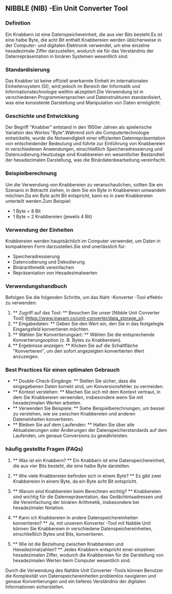 ## NIBBLE (NIB) -Ein Unit Converter Tool

### Definition
Ein Knabbern ist eine Datenspeichereinheit, die aus vier Bits besteht.Es ist eine halbe Byte, die acht Bit enthält.Knabbereien werden üblicherweise in der Computer- und digitalen Elektronik verwendet, um eine einzelne hexadezimale Ziffer darzustellen, wodurch sie für das Verständnis der Datenrepräsentation in binären Systemen wesentlich sind.

### Standardisierung
Das Knabber ist keine offiziell anerkannte Einheit im internationalen Einheitensystem (SI), wird jedoch im Bereich der Informatik und Informationstechnologie weithin akzeptiert.Die Verwendung ist in verschiedenen Programmiersprachen und Datenstrukturen standardisiert, was eine konsistente Darstellung und Manipulation von Daten ermöglicht.

### Geschichte und Entwicklung
Der Begriff "Knabber" entstand in den 1950er Jahren als spielerische Variation des Wortes "Byte".Während sich die Computertechnologie entwickelte, wurde die Notwendigkeit einer effizienten Datenrepräsentation von entscheidender Bedeutung und führte zur Einführung von Knabbereien in verschiedenen Anwendungen, einschließlich Speicheradressierung und Datencodierung.Heutzutage sind Knabbereien ein wesentlicher Bestandteil der hexadezimalen Darstellung, was die Binärdatenbearbeitung vereinfacht.

### Beispielberechnung
Um die Verwendung von Knabbereien zu veranschaulichen, sollten Sie ein Szenario in Betracht ziehen, in dem Sie ein Byte in Knabbereien umwandeln möchten.Da ein Byte acht Bit entspricht, kann es in zwei Knabbereien unterteilt werden.Zum Beispiel:
- 1 Byte = 8 Bit
- 1 Byte = 2 Knabbereien (jeweils 4 Bit)

### Verwendung der Einheiten
Knabbereien werden hauptsächlich im Computer verwendet, um Daten in kompakteren Form darzustellen.Sie sind unerlässlich für:
- Speicheradressierung
- Datencodierung und Dekodierung
- Binärarithmetik vereinfachen
- Repräsentation von Hexadezimalwerten

### Verwendungshandbuch
Befolgen Sie die folgenden Schritte, um das Naht -Konverter -Tool effektiv zu verwenden:
1. ** Zugriff auf das Tool: ** Besuchen Sie unser [Nibble Unit Converter Tool] (https://www.inayam.co/unit-converter/data_storage_si).
2. ** Eingabedaten: ** Geben Sie den Wert ein, den Sie in das festgelegte Eingangsfeld konvertieren möchten.
3. ** Wählen Sie Konvertierungsart: ** Wählen Sie die entsprechende Konvertierungsoption (z. B. Bytes zu Knabbereien).
4. ** Ergebnisse anzeigen: ** Klicken Sie auf die Schaltfläche "Konvertieren", um den sofort angezeigten konvertierten Wert anzuzeigen.

### Best Practices für einen optimalen Gebrauch
- ** Double-Check-Eingänge: ** Stellen Sie sicher, dass die eingegebenen Daten korrekt sind, um Konversionsfehler zu vermeiden.
- ** Kontext verstehen: ** Machen Sie sich mit dem Kontext vertraut, in dem Sie Knabbereien verwenden, insbesondere wenn Sie mit hexadezimalen Werten arbeiten.
- ** Verwenden Sie Beispiele: ** Siehe Beispielberechnungen, um besser zu verstehen, wie sie zwischen Knabbereien und anderen Dateneinheiten konvertieren.
- ** Bleiben Sie auf dem Laufenden: ** Halten Sie über alle Aktualisierungen oder Änderungen der Datenspeicherstandards auf dem Laufenden, um genaue Conversions zu gewährleisten.

### häufig gestellte Fragen (FAQs)

1. ** Was ist ein Knabbern? **
Ein Knabbern ist eine Datenspeichereinheit, die aus vier Bits besteht, die eine halbe Byte darstellen.

2. ** Wie viele Knabbereien befinden sich in einem Byte? **
Es gibt zwei Knabbereien in einem Byte, da ein Byte acht Bit entspricht.

3. ** Warum sind Knabbereien beim Berechnen wichtig? **
Knabbereien sind wichtig für die Datenrepräsentation, das Gedächtnisadressen und die Vereinfachung der binären Arithmetik, insbesondere bei hexadezimaler Notation.

4. ** Kann ich Knabbereien in andere Datenspeichereinheiten konvertieren? **
Ja, mit unserem Konverter -Tool mit Nabble Unit können Sie Knabbereien in verschiedene Datenspeichereinheiten, einschließlich Bytes und Bits, konvertieren.

5. ** Wie ist die Beziehung zwischen Knabbereien und Hexadezimalzahlen? **
Jedes Knabbern entspricht einer einzelnen hexadezimalen Ziffer, wodurch die Knabbereien für die Darstellung von hexadezimalen Werten beim Computer wesentlich sind.

Durch die Verwendung des Nahble Unit Converter -Tools können Benutzer die Komplexität von Datenspeichereinheiten problemlos navigieren und genaue Konvertierungen und ein tieferes Verständnis der digitalen Informationen sicherstellen.